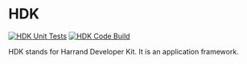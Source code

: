 # HDK

[![HDK Unit Tests](https://github.com/Harrand/HDK/actions/workflows/test.yml/badge.svg?branch=master)](https://github.com/Harrand/HDK/actions/workflows/test.yml)
[![HDK Code Build](https://github.com/Harrand/HDK/actions/workflows/build.yml/badge.svg?branch=master)](https://github.com/Harrand/HDK/actions/workflows/build.yml)

HDK stands for Harrand Developer Kit. It is an application framework.